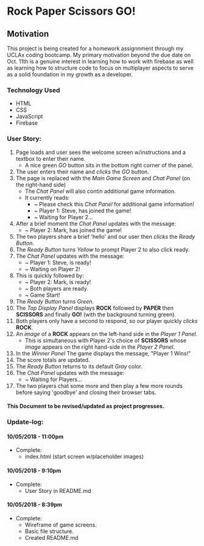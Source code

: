 # Rock Paper Scissors GO!

## Motivation
This project is being created for a homework assignnment through my UCLAx coding bootcamp. My primary motivation beyond the due date on Oct. 11th is a genuine interest in learning how to work with firebase as well as learning how to structure code to focus on multiplayer aspects to serve as a solid foundation in my growth as a developer.

### Technology Used
* HTML
* CSS
* JavaScript
* Firebase

### User Story:
1. Page loads and user sees the welcome screen w/instructions and a textbox to enter their name.
    * A nice green _GO_ button sits in the bottom right corner of the panel.
2. The user enters their name and _clicks_ the _GO_ button.
3. The page is replaced with the _Main Game Screen_ and _Chat Panel_ (on the right-hand side)
    * The _Chat Panel_ will also contin additional game information.
    * It currently reads:
        * ~ Please check this _Chat Panel_ for additional game information!
        * ~ Player 1: Steve, has joined the game!
        * ~ Waiting for Player 2...
4. After a brief moment the _Chat Panel_ updates with the message:
    * ~ Player 2: Mark, has joined the game!
5. The two players share a brief 'hello' and our user then _clicks_ the _Ready Button_.
6. The _Ready Button_ turns _Yellow_ to prompt Player 2 to also click ready.
7. The _Chat Panel_ updates with the message:
    * ~ Player 1: Steve, is ready!
    * ~ Waiting on Player 2!
8. This is quickly followed by:
    * ~ Player 2: Mark, is ready!
    * ~ Both players are ready.
    * ~ Game Start!
9. The _Ready Button_ turns _Green_.
10. The _Top Display Panel_ displays __ROCK__ followed by __PAPER__ then __SCISSORS__ and finally __GO!__ (with the background turning green).
11. Both players only have a second to respond, so our player quickly _clicks_ __ROCK__.
12. An _image_ of a __ROCK__ appears on the left-hand side in the _Player 1 Panel_.
    * This is simultaneous with Player 2's choice of __SCISSORS__ whose _image_ appears on the right hand-side in the _Player 2 Panel_.
13. In the _Winner Panel_ The game displays the message, "Player 1 Wins!"
14. The score totals are updated.
15. The _Ready Button_ returns to its default _Gray_ color.
16. The _Chat Panel_ updates with the message:
    * ~ Waiting for Players...
17. The two players chat some more and then play a few more rounds before saying 'goodbye' and closing their browser tabs.

#### This Document to be revised/updated as project progresses.

### Update-log:
#### 10/05/2018 - 11:00pm
* Complete:
    * index.html (start screen w/placeholder images)

#### 10/05/2018 - 9:10pm
* Complete:
    * User Story in README.md

#### 10/05/2018 - 8:39pm
* Complete:
    * Wireframe of game screens.
    * Basic file structure.
    * Created README.md


